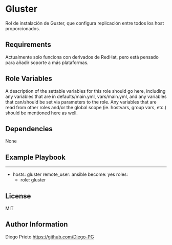 Gluster
=========

Rol de instalación de Guster, que configura replicación entre todos los host
proporcionados.

Requirements
------------

Actualmente solo funciona con derivados de RedHat, pero está pensado para
añadir soporte a más plataformas.

Role Variables
--------------

A description of the settable variables for this role should go here, including any variables that are in defaults/main.yml, vars/main.yml, and any variables that can/should be set via parameters to the role. Any variables that are read from other roles and/or the global scope (ie. hostvars, group vars, etc.) should be mentioned here as well.

Dependencies
------------

None

Example Playbook
----------------

---
- hosts: gluster
  remote_user: ansible
  become: yes
  roles:
    - role: gluster

License
-------

MIT

Author Information
------------------

Diego Prieto
https://github.com/Diego-PG
